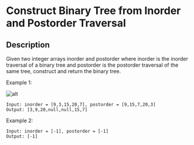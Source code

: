 # Construct Binary Tree from Inorder and Postorder Traversal
## Description

Given two integer arrays inorder and postorder where inorder is the inorder traversal of a binary tree and postorder is the postorder traversal of the same tree, construct and return the binary tree.


Example 1:

![alt](https://assets.leetcode.com/uploads/2021/02/19/tree.jpg)
```
Input: inorder = [9,3,15,20,7], postorder = [9,15,7,20,3]
Output: [3,9,20,null,null,15,7]
```
Example 2:
```
Input: inorder = [-1], postorder = [-1]
Output: [-1]
```
